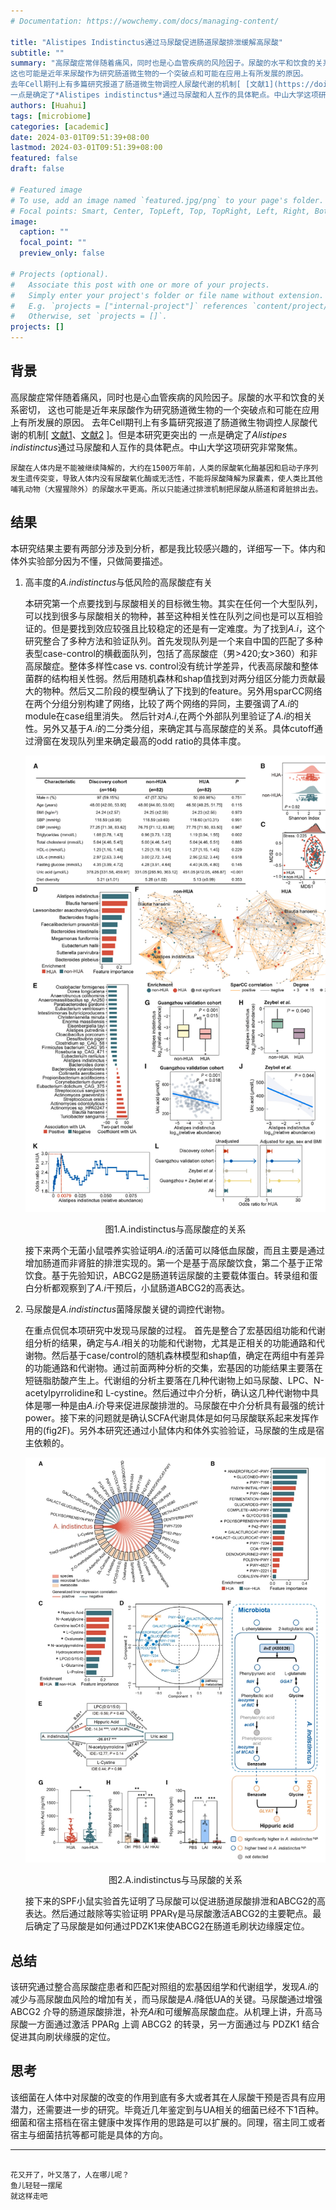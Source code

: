 ```yaml
---
# Documentation: https://wowchemy.com/docs/managing-content/

title: "Alistipes Indistinctus通过马尿酸促进肠道尿酸排泄缓解高尿酸"
subtitle: ""
summary: "高尿酸症常伴随着痛风，同时也是心血管疾病的风险因子。尿酸的水平和饮食的关系密切，
这也可能是近年来尿酸作为研究肠道微生物的一个突破点和可能在应用上有所发展的原因。
去年Cell期刊上有多篇研究报道了肠道微生物调控人尿酸代谢的机制[ [文献1](https://doi.org/10.1016/j.cell.2023.06.010)、[文献2](https://www.chinagut.cn/papers/read/1083032773) ]。但是本研究更突出的
一点是确定了*Alistipes indistinctus*通过马尿酸和人互作的具体靶点。中山大学这项研究非常聚焦。"
authors: [Huahui]
tags: [microbiome]
categories: [academic]
date: 2024-03-01T09:51:39+08:00
lastmod: 2024-03-01T09:51:39+08:00
featured: false
draft: false

# Featured image
# To use, add an image named `featured.jpg/png` to your page's folder.
# Focal points: Smart, Center, TopLeft, Top, TopRight, Left, Right, BottomLeft, Bottom, BottomRight.
image:
  caption: ""
  focal_point: ""
  preview_only: false

# Projects (optional).
#   Associate this post with one or more of your projects.
#   Simply enter your project's folder or file name without extension.
#   E.g. `projects = ["internal-project"]` references `content/project/deep-learning/index.md`.
#   Otherwise, set `projects = []`.
projects: []
---
```


## 背景


高尿酸症常伴随着痛风，同时也是心血管疾病的风险因子。尿酸的水平和饮食的关系密切，
这也可能是近年来尿酸作为研究肠道微生物的一个突破点和可能在应用上有所发展的原因。
去年Cell期刊上有多篇研究报道了肠道微生物调控人尿酸代谢的机制[ [文献1](https://doi.org/10.1016/j.cell.2023.06.010)、[文献2](https://www.chinagut.cn/papers/read/1083032773) ]。但是本研究更突出的
一点是确定了*Alistipes indistinctus*通过马尿酸和人互作的具体靶点。中山大学这项研究非常聚焦。


``
尿酸在人体内是不能被继续降解的，大约在1500万年前，人类的尿酸氧化酶基因和启动子序列发生遗传突变，导致人体内没有尿酸氧化酶或无活性，不能将尿酸降解为尿囊素，使人类比其他哺乳动物（大猩猩除外）的尿酸水平更高。所以只能通过排泄机制把尿酸从肠道和肾脏排出去。
``


## 结果

本研究结果主要有两部分涉及到分析，都是我比较感兴趣的，详细写一下。体内和体外实验部分因为不懂，只做简要描述。

1. 高丰度的*A.indistinctus*与低风险的高尿酸症有关
    
    本研究第一个点要找到与尿酸相关的目标微生物。其实在任何一个大型队列，可以找到很多与尿酸相关的物种，甚至这种相关性在队列之间也是可以互相验证的。但是要找到效应较强且比较稳定的还是有一定难度。为了找到*A.i*，这个研究整合了多种方法和验证队列。首先发现队列是一个来自中国的匹配了多种表型case-control的横截面队列，包括了高尿酸症（男>420;女>360）和非高尿酸症。整体多样性case vs. control没有统计学差异，代表高尿酸和整体菌群的结构相关性弱。然后用随机森林和shap值找到对两分组区分能力贡献最大的物种。然后又二阶段的模型确认了下找到的feature。另外用sparCC网络在两个分组分别构建了网络，比较了两个网络的异同，主要强调了*A.i*的module在case组里消失。 然后针对*A.i*,在两个外部队列里验证了*A.i*的相关性。另外又基于*A.i*的二分类分组，来确定其与高尿酸症的关系。具体cutoff通过滑窗在发现队列里来确定最高的odd ratio的具体丰度。  
    
    ![](fig1.png)
    <center>图1.A.indistinctus与高尿酸症的关系</center>
    
    接下来两个无菌小鼠喂养实验证明*A.i*的活菌可以降低血尿酸，而且主要是通过增加肠道而非肾脏的排泄实现的。第一个是基于高尿酸饮食，第二个基于正常饮食。基于先验知识，ABCG2是肠道转运尿酸的主要载体蛋白。转录组和蛋白分析都观察到了*A.i*干预后，小鼠肠道ABCG2的高表达。
  

2. 马尿酸是*A.indistinctus*菌降尿酸关键的调控代谢物。

    在重点侃侃本项研究中发现马尿酸的过程。 首先是整合了宏基因组功能和代谢组分析的结果，确定与*A.i*相关的功能和代谢物，尤其是正相关的功能通路和代谢物。然后基于case/control的随机森林模型和shap值，确定在两组中有差异的功能通路和代谢物。通过前面两种分析的交集，宏基因的功能结果主要落在短链脂肪酸产生上。代谢组的分析主要落在几种代谢物上如马尿酸、LPC、N-acetylpyrrolidine和 L-cystine。然后通过中介分析，确认这几种代谢物中具体是哪一种是由*A.i*介导来促进尿酸排泄的。马尿酸在中介分析具有最强的统计power。接下来的问题就是确认SCFA代谢具体是如何马尿酸联系起来发挥作用的(fig2F)。另外本研究还通过小鼠体内和体外实验验证，马尿酸的生成是宿主依赖的。 
    
    ![](fig2.png)
    <center>图2.A.indistinctus与马尿酸的关系</center>    
    
    接下来的SPF小鼠实验首先证明了马尿酸可以促进肠道尿酸排泄和ABCG2的高表达。然后通过敲除等实验证明 PPARγ是马尿酸激活ABCG2的主要靶点。最后确定了马尿酸是如何通过PDZK1来使ABCG2在肠道毛刷状边缘膜定位。

## 总结


  该研究通过整合高尿酸症患者和匹配对照组的宏基因组学和代谢组学，发现*A.i*的减少与高尿酸血风险的增加有关，而马尿酸是*A.i*降低UA的关键。马尿酸通过增强 ABCG2 介导的肠道尿酸排泄，补充*Ai*和可缓解高尿酸血症。从机理上讲，升高马尿酸一方面通过激活 PPARg 上调 ABCG2 的转录，另一方面通过与 PDZK1 结合促进其向刷状缘膜的定位。
    

## 思考

  该细菌在人体中对尿酸的改变的作用到底有多大或者其在人尿酸干预是否具有应用潜力，还需要进一步的研究。毕竟近几年鉴定到与UA相关的细菌已经不下1百种。
  细菌和宿主搭档在宿主健康中发挥作用的思路是可以扩展的。同理，宿主同工或者宿主与细菌拮抗等都可能是具体的方向。 
    

---

```

花又开了，叶又落了，人在哪儿呢？
鱼儿轻轻一摆尾
就这样走吧

```


